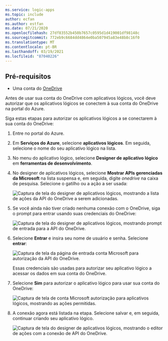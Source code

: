 ```yaml
---
ms.service: logic-apps
ms.topic: include
author: ecfan
ms.author: estfan
ms.date: 07/21/2020
ms.openlocfilehash: 27df83552b450b7657c0595d1d419001df98148c
ms.sourcegitcommit: 772eb9c6684dd4864e0ba507945a83e48b8c16f0
ms.translationtype: MT
ms.contentlocale: pt-BR
ms.lasthandoff: 03/19/2021
ms.locfileid: "87040226"
---
```

## <a name="prerequisites"></a>Pré-requisitos

* Uma conta do [OneDrive](https://www.microsoft.com/store/apps/onedrive/9wzdncrfj1p3) 

Antes de usar sua conta do OneDrive com aplicativos lógicos, você deve autorizar que os aplicativos lógicos se conectem à sua conta do OneDrive na portal do Azure.

Siga estas etapas para autorizar os aplicativos lógicos a se conectarem à sua conta do OneDrive:  

1. Entre no portal do Azure. 

1. Em **Serviços do Azure**, selecione **aplicativos lógicos**. Em seguida, selecione o nome do seu aplicativo lógico na lista.

1. No menu do aplicativo lógico, selecione **Designer de aplicativo lógico** em **ferramentas de desenvolvimento**.

1. No designer de aplicativos lógicos, selecione **Mostrar APIs gerenciadas da Microsoft** na lista suspensa e, em seguida, digite *onedrive* na caixa de pesquisa. Selecione o gatilho ou a ação a ser usada:

   ![Captura de tela do designer de aplicativos lógicos, mostrando a lista de ações da API do OneDrive a serem adicionadas.](./media/connectors-create-api-onedrive/onedrive-1.png)

2. Se você ainda não tiver criado nenhuma conexão com o OneDrive, siga o prompt para entrar usando suas credenciais do OneDrive:  

   ![Captura de tela do designer de aplicativos lógicos, mostrando prompt de entrada para a API do OneDrive.](./media/connectors-create-api-onedrive/onedrive-2.png)

3. Selecione **Entrar** e insira seu nome de usuário e senha. Selecione **entrar**: 

   ![Captura de tela da página de entrada conta Microsoft para autorização da API do OneDrive.](./media/connectors-create-api-onedrive/onedrive-3.png)   

    Essas credenciais são usadas para autorizar seu aplicativo lógico a acessar os dados em sua conta do OneDrive. 

4. Selecione **Sim** para autorizar o aplicativo lógico para usar sua conta do OneDrive:  

   ![Captura de tela de conta Microsoft autorização para aplicativos lógicos, mostrando as ações permitidas.](./media/connectors-create-api-onedrive/onedrive-4.png)   
   
5. A conexão agora está listada na etapa. Selecione salvar e, em seguida, continuar criando seu aplicativo lógico. 

   ![Captura de tela do designer de aplicativos lógicos, mostrando o editor de ações com a conexão de API do OneDrive.](./media/connectors-create-api-onedrive/onedrive-5.png)
